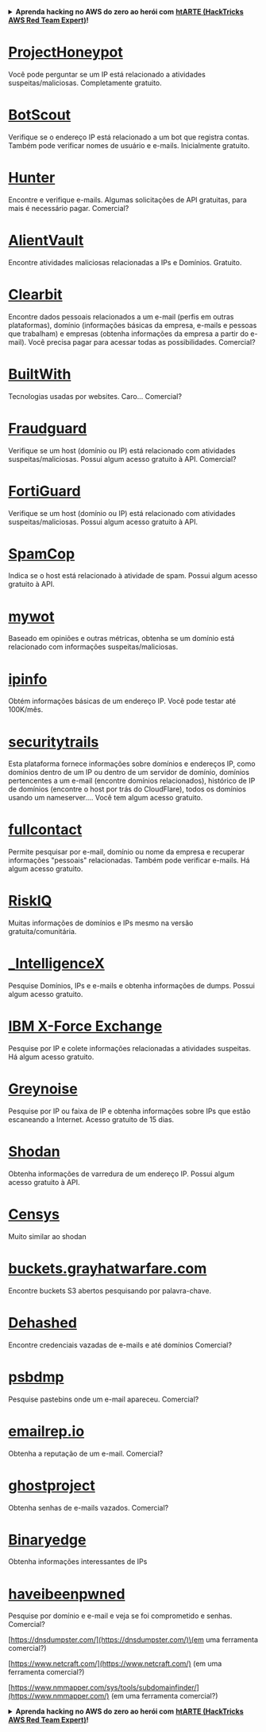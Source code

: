<details>

<summary><strong>Aprenda hacking no AWS do zero ao herói com</strong> <a href="https://training.hacktricks.xyz/courses/arte"><strong>htARTE (HackTricks AWS Red Team Expert)</strong></a><strong>!</strong></summary>

Outras formas de apoiar o HackTricks:

* Se você quer ver sua **empresa anunciada no HackTricks** ou **baixar o HackTricks em PDF**, confira os [**PLANOS DE ASSINATURA**](https://github.com/sponsors/carlospolop)!
* Adquira o [**material oficial PEASS & HackTricks**](https://peass.creator-spring.com)
* Descubra [**A Família PEASS**](https://opensea.io/collection/the-peass-family), nossa coleção de [**NFTs**](https://opensea.io/collection/the-peass-family) exclusivos
* **Junte-se ao grupo** 💬 [**Discord**](https://discord.gg/hRep4RUj7f) ou ao [**grupo do telegram**](https://t.me/peass) ou **siga-me** no **Twitter** 🐦 [**@carlospolopm**](https://twitter.com/carlospolopm)**.**
* **Compartilhe suas técnicas de hacking enviando PRs para os repositórios github do** [**HackTricks**](https://github.com/carlospolop/hacktricks) e [**HackTricks Cloud**](https://github.com/carlospolop/hacktricks-cloud).

</details>


# [ProjectHoneypot](https://www.projecthoneypot.org/)

Você pode perguntar se um IP está relacionado a atividades suspeitas/maliciosas. Completamente gratuito.

# [**BotScout**](http://botscout.com/api.htm)

Verifique se o endereço IP está relacionado a um bot que registra contas. Também pode verificar nomes de usuário e e-mails. Inicialmente gratuito.

# [Hunter](https://hunter.io/)

Encontre e verifique e-mails.
Algumas solicitações de API gratuitas, para mais é necessário pagar.
Comercial?

# [AlientVault](https://otx.alienvault.com/api)

Encontre atividades maliciosas relacionadas a IPs e Domínios. Gratuito.

# [Clearbit](https://dashboard.clearbit.com/)

Encontre dados pessoais relacionados a um e-mail \(perfis em outras plataformas\), domínio \(informações básicas da empresa, e-mails e pessoas que trabalham\) e empresas \(obtenha informações da empresa a partir do e-mail\).
Você precisa pagar para acessar todas as possibilidades.
Comercial?

# [BuiltWith](https://builtwith.com/)

Tecnologias usadas por websites. Caro...
Comercial?

# [Fraudguard](https://fraudguard.io/)

Verifique se um host \(domínio ou IP\) está relacionado com atividades suspeitas/maliciosas. Possui algum acesso gratuito à API.
Comercial?

# [FortiGuard](https://fortiguard.com/)

Verifique se um host \(domínio ou IP\) está relacionado com atividades suspeitas/maliciosas. Possui algum acesso gratuito à API.

# [SpamCop](https://www.spamcop.net/)

Indica se o host está relacionado à atividade de spam. Possui algum acesso gratuito à API.

# [mywot](https://www.mywot.com/)

Baseado em opiniões e outras métricas, obtenha se um domínio está relacionado com informações suspeitas/maliciosas.

# [ipinfo](https://ipinfo.io/)

Obtém informações básicas de um endereço IP. Você pode testar até 100K/mês.

# [securitytrails](https://securitytrails.com/app/account)

Esta plataforma fornece informações sobre domínios e endereços IP, como domínios dentro de um IP ou dentro de um servidor de domínio, domínios pertencentes a um e-mail \(encontre domínios relacionados\), histórico de IP de domínios \(encontre o host por trás do CloudFlare\), todos os domínios usando um nameserver....
Você tem algum acesso gratuito.

# [fullcontact](https://www.fullcontact.com/)

Permite pesquisar por e-mail, domínio ou nome da empresa e recuperar informações "pessoais" relacionadas. Também pode verificar e-mails. Há algum acesso gratuito.

# [RiskIQ](https://www.spiderfoot.net/documentation/)

Muitas informações de domínios e IPs mesmo na versão gratuita/comunitária.

# [\_IntelligenceX](https://intelx.io/)

Pesquise Domínios, IPs e e-mails e obtenha informações de dumps. Possui algum acesso gratuito.

# [IBM X-Force Exchange](https://exchange.xforce.ibmcloud.com/)

Pesquise por IP e colete informações relacionadas a atividades suspeitas. Há algum acesso gratuito.

# [Greynoise](https://viz.greynoise.io/)

Pesquise por IP ou faixa de IP e obtenha informações sobre IPs que estão escaneando a Internet. Acesso gratuito de 15 dias.

# [Shodan](https://www.shodan.io/)

Obtenha informações de varredura de um endereço IP. Possui algum acesso gratuito à API.

# [Censys](https://censys.io/)

Muito similar ao shodan

# [buckets.grayhatwarfare.com](https://buckets.grayhatwarfare.com/)

Encontre buckets S3 abertos pesquisando por palavra-chave.

# [Dehashed](https://www.dehashed.com/data)

Encontre credenciais vazadas de e-mails e até domínios
Comercial?

# [psbdmp](https://psbdmp.ws/)

Pesquise pastebins onde um e-mail apareceu. Comercial?

# [emailrep.io](https://emailrep.io/key)

Obtenha a reputação de um e-mail. Comercial?

# [ghostproject](https://ghostproject.fr/)

Obtenha senhas de e-mails vazados. Comercial?

# [Binaryedge](https://www.binaryedge.io/)

Obtenha informações interessantes de IPs

# [haveibeenpwned](https://haveibeenpwned.com/)

Pesquise por domínio e e-mail e veja se foi comprometido e senhas. Comercial?

[https://dnsdumpster.com/](https://dnsdumpster.com/)\(em uma ferramenta comercial?\)

[https://www.netcraft.com/](https://www.netcraft.com/) \(em uma ferramenta comercial?\)

[https://www.nmmapper.com/sys/tools/subdomainfinder/](https://www.nmmapper.com/) \(em uma ferramenta comercial?\)



<details>

<summary><strong>Aprenda hacking no AWS do zero ao herói com</strong> <a href="https://training.hacktricks.xyz/courses/arte"><strong>htARTE (HackTricks AWS Red Team Expert)</strong></a><strong>!</strong></summary>

Outras formas de apoiar o HackTricks:

* Se você quer ver sua **empresa anunciada no HackTricks** ou **baixar o HackTricks em PDF**, confira os [**PLANOS DE ASSINATURA**](https://github.com/sponsors/carlospolop)!
* Adquira o [**material oficial PEASS & HackTricks**](https://peass.creator-spring.com)
* Descubra [**A Família PEASS**](https://opensea.io/collection/the-peass-family), nossa coleção de [**NFTs**](https://opensea.io/collection/the-peass-family) exclusivos
* **Junte-se ao grupo** 💬 [**Discord**](https://discord.gg/hRep4RUj7f) ou ao [**grupo do telegram**](https://t.me/peass) ou **siga-me** no **Twitter** 🐦 [**@carlospolopm**](https://twitter.com/carlospolopm)**.**
* **Compartilhe suas técnicas de hacking enviando PRs para os repositórios github do** [**HackTricks**](https://github.com/carlospolop/hacktricks) e [**HackTricks Cloud**](https://github.com/carlospolop/hacktricks-cloud).

</details>
